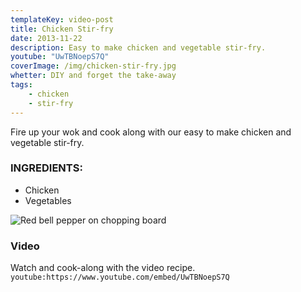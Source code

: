 ```yaml
---
templateKey: video-post
title: Chicken Stir-fry
date: 2013-11-22
description: Easy to make chicken and vegetable stir-fry.
youtube: "UwTBNoepS7Q"
coverImage: /img/chicken-stir-fry.jpg
whetter: DIY and forget the take-away
tags:
    - chicken
    - stir-fry
---
```


Fire up your wok and cook along with our easy to make chicken and vegetable stir-fry.

### INGREDIENTS:
* Chicken
* Vegetables

![Red bell pepper on chopping board](/img/red-bell-pepper-chopping-board.jpg)

### Video
Watch and cook-along with the video recipe.
`youtube:https://www.youtube.com/embed/UwTBNoepS7Q`


